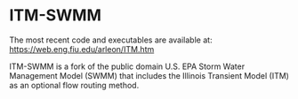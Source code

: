 # ITM-SWMM

The most recent code and executables are available at: https://web.eng.fiu.edu/arleon/ITM.htm

ITM-SWMM is a fork of the public domain U.S. EPA Storm Water Management Model (SWMM) that includes the Illinois Transient Model (ITM) as an optional flow routing method. 
